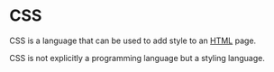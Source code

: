 # CSS

CSS is a language that can be used to add style to an [HTML](/wiki/HTML) page.

CSS is not explicitly a programming language but a styling language.